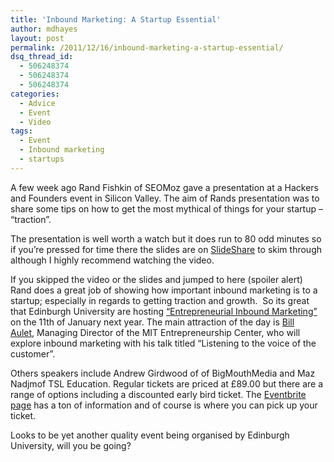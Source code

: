 ```yaml
---
title: 'Inbound Marketing: A Startup Essential'
author: mdhayes
layout: post
permalink: /2011/12/16/inbound-marketing-a-startup-essential/
dsq_thread_id:
  - 506248374
  - 506248374
  - 506248374
categories:
  - Advice
  - Event
  - Video
tags:
  - Event
  - Inbound marketing
  - startups
---
```

A few week ago Rand Fishkin of SEOMoz gave a presentation at a Hackers and Founders event in Silicon Valley. The aim of Rands presentation was to share some tips on how to get the most mythical of things for your startup &#8211; &#8220;traction&#8221;.

The presentation is well worth a watch but it does run to 80 odd minutes so if you&#8217;re pressed for time there the slides are on [SlideShare][1] to skim through although I highly recommend watching the video.

<p style="text-align: center;">
</p>

If you skipped the video or the slides and jumped to here (spoiler alert) Rand does a great job of showing how important inbound marketing is to a startup; especially in regards to getting traction and growth.  So its great that Edinburgh University are hosting [&#8220;Entrepreneurial Inbound Marketing&#8221;][2] on the 11th of January next year. The main attraction of the day is [Bill Aulet][3], Managing Director of the MIT Entrepreneurship Center, who will explore inbound marketing with his talk titled &#8220;Listening to the voice of the customer&#8221;.

Others speakers include Andrew Girdwood of of BigMouthMedia and Maz Nadjmof TSL Education. Regular tickets are priced at £89.00 but there are a range of options including a discounted early bird ticket. The [Eventbrite page][2] has a ton of information and of course is where you can pick up your ticket.

Looks to be yet another quality event being organised by Edinburgh University, will you be going?

 [1]: http://bit.ly/imforstartups "Inbound Marketing for startups slideshare"
 [2]: http://inboundmarketing.eventbrite.com/ "Entrepreneurial Inbound Marketing Edinburgh"
 [3]: http://twitter.com/BillAulet "Bill Aulet Twitter"
